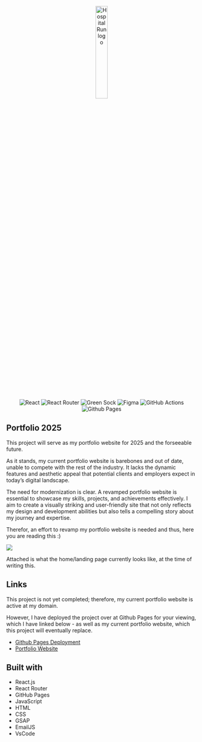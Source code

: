 <div align="center">
<br>
  
<img src="https://i.imgur.com/x5RScm8.png" width=25% alt="HospitalRun logo"/>

<br><br/>

![React](https://img.shields.io/badge/react-%2320232a.svg?style=for-the-badge&logo=react&logoColor=%2361DAFB) ![React Router](https://img.shields.io/badge/React_Router-CA4245?style=for-the-badge&logo=react-router&logoColor=white) ![Green Sock](https://img.shields.io/badge/green%20sock-88CE02?style=for-the-badge&logo=greensock&logoColor=white) ![Figma](https://img.shields.io/badge/figma-%23F24E1E.svg?style=for-the-badge&logo=figma&logoColor=white) ![GitHub Actions](https://img.shields.io/badge/github%20actions-%232671E5.svg?style=for-the-badge&logo=githubactions&logoColor=white) ![Github Pages](https://img.shields.io/badge/github%20pages-121013?style=for-the-badge&logo=github&logoColor=white)

</div>

## Portfolio 2025

This project will serve as my portfolio website for 2025 and the forseeable future.<br>

As it stands, my current portfolio website is barebones and out of date, unable to compete with the rest of the industry. It lacks the dynamic features and aesthetic appeal that potential clients and employers expect in today’s digital landscape.<br>

The need for modernization is clear. A revamped portfolio website is essential to showcase my skills, projects, and achievements effectively. I aim to create a visually striking and user-friendly site that not only reflects my design and development abilities but also tells a compelling story about my journey and expertise.<br>

Therefor, an effort to revamp my portfolio website is needed and thus, here you are reading this :)

<img src="https://i.imgur.com/btHvrjG.png">

Attached is what the home/landing page currently looks like, at the time of writing this.

## Links

This project is not yet completed; therefore, my current portfolio website is active at my domain.<br>

However, I have deployed the project over at Github Pages for your viewing, which I have linked below - as well as my current portfolio website, which this project will eventually replace.

- [Github Pages Deployment](https://anthonysmotion.github.io/port-2025/)
- [Portfolio Website](https://anthonythach.com/)

## Built with

- React.js
- React Router
- GitHub Pages
- JavaScript
- HTML
- CSS
- GSAP
- EmailJS
- VsCode

